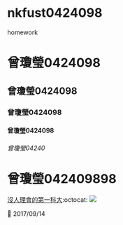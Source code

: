 # nkfust0424098
homework

# 曾瓊瑩0424098
## 曾瓊瑩0424098
### 曾瓊瑩0424098
#### 曾瓊瑩0424098
###### 曾瓊瑩04240
# 曾瓊瑩042409898


[沒人理會的第一科大](https://www.youtube.com/watch?v=nvBOGmvvHhk):octocat:
![](a1402a.gif)

:date: 2017/09/14
